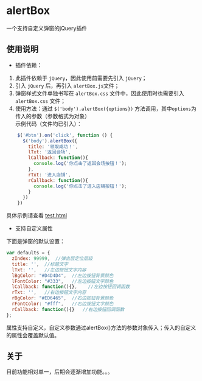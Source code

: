 # alertBox
一个支持自定义弹窗的jQuery插件

## 使用说明
- 插件依赖：
1. 此插件依赖于 `jQuery`，因此使用前需要先引入 `jQuery`；
2. 引入 `jQuery` 后，再引入 `alertBox.js`文件；
3. 弹窗样式文件单独书写在 `alertBox.css` 文件中，因此使用时也需要引入`alertBox.css` 文件；
4. 使用方法：通过 `$('body').alertBox({options})` 方法调用，其中`options`为传入的参数（参数格式为对象）  
  示例代码（文件均已引入）：
  ```javascript
      $('#btn').on('click', function () {
        $('body').alertBox({
          title: '领取成功！',
          lTxt: '返回会场',
          lCallback: function(){
            console.log('你点击了返回会场按钮！');
          },
          rTxt: '进入店铺',
          rCallback: function(){
            console.log('你点击了进入店铺按钮！');
          }
        })
      })
  ```
具体示例请查看 [test.html](./test.html)

- 支持自定义属性

下面是弹窗的默认设置：

```javascript
var defaults = {
  zIndex: 99999,  //弹出层定位层级
  title: '',  //标题文字
  lTxt: '',   //左边按钮文字内容
  lBgColor: "#D4D4D4",  //左边按钮背景颜色
  lFontColor: "#333",   //左边按钮文字颜色
  lCallback: function(){},    //左边按钮回调函数
  rTxt: '',   //右边按钮文字内容
  rBgColor: "#ED6465",  //右边按钮背景颜色
  rFontColor: "#fff",   //右边按钮文字颜色
  rCallback: function(){}   //右边按钮回调函数
};
```
属性支持自定义，自定义参数通过alertBox()方法的参数对象传入；传入的自定义的属性会覆盖默认值。

## 关于
目前功能相对单一，后期会逐渐增加功能。。。

